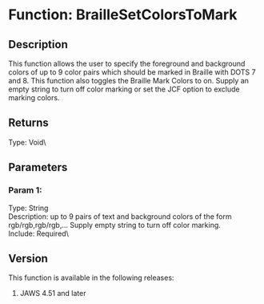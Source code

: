 # Function: BrailleSetColorsToMark

## Description

This function allows the user to specify the foreground and background
colors of up to 9 color pairs which should be marked in Braille with
DOTS 7 and 8. This function also toggles the Braille Mark Colors to on.
Supply an empty string to turn off color marking or set the JCF option
to exclude marking colors.

## Returns

Type: Void\

## Parameters

### Param 1:

Type: String\
Description: up to 9 pairs of text and background colors of the form
rgb/rgb,rgb/rgb,\... Supply empty string to turn off color marking.\
Include: Required\

## Version

This function is available in the following releases:

1.  JAWS 4.51 and later
